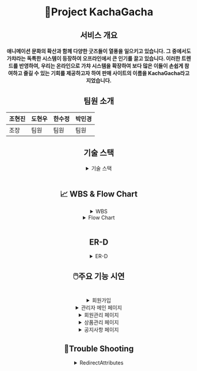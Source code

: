 <div align="center">



<h1>🐰Project KachaGacha</h1>

<h2>서비스 개요</h2>
<h4>애니메이션 문화의 확산과 함께 다양한 굿즈들이 열풍을 일으키고 있습니다. 그 중에서도 가챠라는 독특한 시스템이 등장하여 오프라인에서 큰 인기를 끌고 있습니다. 이러한 트렌드를 반영하여, 우리는 온라인으로 가챠 시스템을 확장하여 보다 많은 이들이 손쉽게 참여하고 즐길 수 있는 기회를 제공하고자 하여 판매 사이트의 이름을 KachaGacha라고 지었습니다.</h4>

<h2>팀원 소개</h2>

조현진 | 도현우 | 한수정 | 박민경
-------|--------|--------|--------
조장 | 팀원 | 팀원 | 팀원 

<h2>기술 스택</h2>

<details>

<summary>기술 스택</summary>

![OS_1](https://github.com/parkminkyeong/minkyeong0716.githud.io/assets/156064273/0cab9904-e04c-434d-adf7-be6050f538a4)

</details>

<br>

<h2>📈 WBS & Flow Chart</h2>

<details>
<summary> WBS</summary>

<br>
<h3>WBS</h3>

![요구사항 명세서](https://github.com/parkminkyeong/minkyeong0716.githud.io/assets/156064273/4b467a37-f75a-4553-a17c-08dab6560d93)

</details>

<details>
<summary> Flow Chart</summary>

<br>
<h3>Flow Chart</h3>

![흐름도](https://github.com/parkminkyeong/minkyeong0716.githud.io/assets/156064273/91d2adb4-0563-4342-91ce-511d9223eb6c)

</details>

<br>

<h2>ER-D</h2>

<details>
<summary>ER-D</summary>

<br>

![ER-D](https://github.com/parkminkyeong/minkyeong0716.githud.io/assets/156064273/88a84d7e-3847-4207-a85b-cddeb2e64d5a)

</details>

<h2>🖱️주요 기능 시연</h2>

<br>

<details>
  
<summary>회원가입</summary>

</details>


<details>
  
<summary>관리자 메인 페이지</summary>

</details>


<details>
  
<summary>회원관리 페이지</summary>

</details>

<details>
  
<summary>상품관리 페이지</summary>

</details>

<details>
  
<summary>공지사항 페이지</summary>

</details>

<h2>👿Trouble Shooting</h2>

<details>
  
<summary>RedirectAttributes</summary>

</details>

</div>







